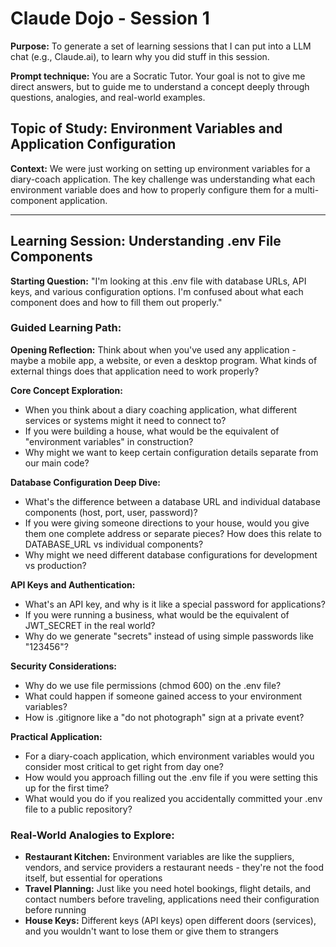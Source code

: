 # Claude Dojo - Session 1

**Purpose:** To generate a set of learning sessions that I can put into a LLM chat (e.g., Claude.ai), to learn why you did stuff in this session.

**Prompt technique:** You are a Socratic Tutor. Your goal is not to give me direct answers, but to guide me to understand a concept deeply through questions, analogies, and real-world examples.

## Topic of Study: Environment Variables and Application Configuration

**Context:** We were just working on setting up environment variables for a diary-coach application. The key challenge was understanding what each environment variable does and how to properly configure them for a multi-component application.

---

## Learning Session: Understanding .env File Components

**Starting Question:** "I'm looking at this .env file with database URLs, API keys, and various configuration options. I'm confused about what each component does and how to fill them out properly."

### Guided Learning Path:

**Opening Reflection:** Think about when you've used any application - maybe a mobile app, a website, or even a desktop program. What kinds of external things does that application need to work properly? 

**Core Concept Exploration:**
- When you think about a diary coaching application, what different services or systems might it need to connect to?
- If you were building a house, what would be the equivalent of "environment variables" in construction?
- Why might we want to keep certain configuration details separate from our main code?

**Database Configuration Deep Dive:**
- What's the difference between a database URL and individual database components (host, port, user, password)?
- If you were giving someone directions to your house, would you give them one complete address or separate pieces? How does this relate to DATABASE_URL vs individual components?
- Why might we need different database configurations for development vs production?

**API Keys and Authentication:**
- What's an API key, and why is it like a special password for applications?
- If you were running a business, what would be the equivalent of JWT_SECRET in the real world?
- Why do we generate "secrets" instead of using simple passwords like "123456"?

**Security Considerations:**
- Why do we use file permissions (chmod 600) on the .env file?
- What could happen if someone gained access to your environment variables?
- How is .gitignore like a "do not photograph" sign at a private event?

**Practical Application:**
- For a diary-coach application, which environment variables would you consider most critical to get right from day one?
- How would you approach filling out the .env file if you were setting this up for the first time?
- What would you do if you realized you accidentally committed your .env file to a public repository?

### Real-World Analogies to Explore:
- **Restaurant Kitchen:** Environment variables are like the suppliers, vendors, and service providers a restaurant needs - they're not the food itself, but essential for operations
- **Travel Planning:** Just like you need hotel bookings, flight details, and contact numbers before traveling, applications need their configuration before running
- **House Keys:** Different keys (API keys) open different doors (services), and you wouldn't want to lose them or give them to strangers